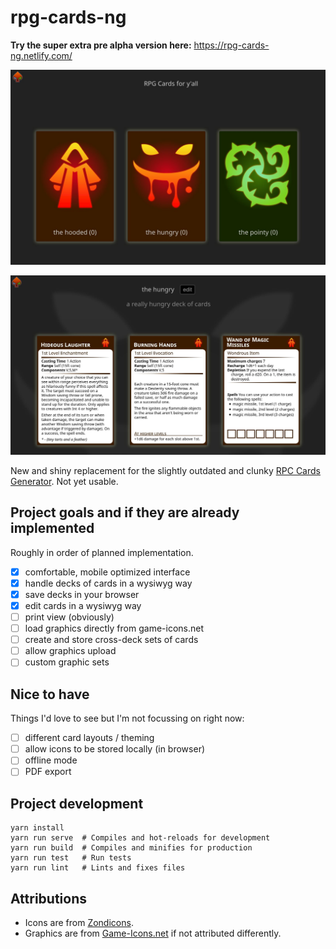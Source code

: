 # rpg-cards-ng

**Try the super extra pre alpha version here:** https://rpg-cards-ng.netlify.com/

![Decks Overview](https://raw.githubusercontent.com/nkoehring/rpg-cards-ng/master/docs/scrot.jpg)

![Deck Example](https://raw.githubusercontent.com/nkoehring/rpg-cards-ng/master/docs/scrot2.jpg)

New and shiny replacement for the slightly outdated and clunky [RPC Cards Generator](https://crobi.github.io/rpg-cards/generator/generate.html). Not yet usable.

## Project goals and if they are already implemented

Roughly in order of planned implementation.

 * [x] comfortable, mobile optimized interface
 * [x] handle decks of cards in a wysiwyg way
 * [x] save decks in your browser
 * [x] edit cards in a wysiwyg way
 * [ ] print view (obviously)
 * [ ] load graphics directly from game-icons.net
 * [ ] create and store cross-deck sets of cards
 * [ ] allow graphics upload
 * [ ] custom graphic sets

## Nice to have

Things I'd love to see but I'm not focussing on right now:

 * [ ] different card layouts / theming
 * [ ] allow icons to be stored locally (in browser)
 * [ ] offline mode
 * [ ] PDF export

## Project development
```
yarn install
yarn run serve  # Compiles and hot-reloads for development
yarn run build  # Compiles and minifies for production
yarn run test   # Run tests
yarn run lint   # Lints and fixes files
```

## Attributions

* Icons are from [Zondicons](https://www.zondicons.com).
* Graphics are from [Game-Icons.net](https://game-icons.net/) if not attributed differently.
